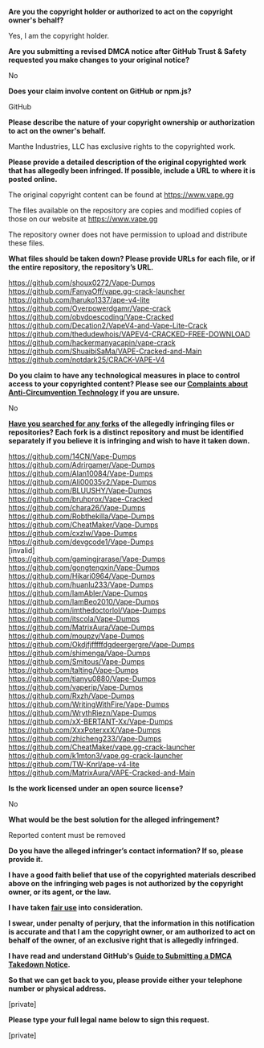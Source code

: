 **Are you the copyright holder or authorized to act on the copyright owner's behalf?**

Yes, I am the copyright holder.

**Are you submitting a revised DMCA notice after GitHub Trust & Safety requested you make changes to your original notice?**

No

**Does your claim involve content on GitHub or npm.js?**

GitHub

**Please describe the nature of your copyright ownership or authorization to act on the owner's behalf.**

Manthe Industries, LLC has exclusive rights to the copyrighted work.

**Please provide a detailed description of the original copyrighted work that has allegedly been infringed. If possible, include a URL to where it is posted online.**

The original copyright content can be found at https://www.vape.gg

The files available on the repository are copies and modified copies of those on our website at https://www.vape.gg

The repository owner does not have permission to upload and distribute these files.

**What files should be taken down? Please provide URLs for each file, or if the entire repository, the repository’s URL.**

https://github.com/shoux0272/Vape-Dumps  
https://github.com/FanyaOff/vape.gg-crack-launcher  
https://github.com/haruko1337/ape-v4-lite  
https://github.com/Overpowerdgamr/Vape-crack  
https://github.com/obvdoescoding/Vape-Cracked  
https://github.com/Decation2/VapeV4-and-Vape-Lite-Crack  
https://github.com/thedudewhois/VAPEV4-CRACKED-FREE-DOWNLOAD  
https://github.com/hackermanyacapin/vape-crack  
https://github.com/ShuaibiSaMa/VAPE-Cracked-and-Main  
https://github.com/notdark25/CRACK-VAPE-V4

**Do you claim to have any technological measures in place to control access to your copyrighted content? Please see our <a href="https://docs.github.com/articles/guide-to-submitting-a-dmca-takedown-notice#complaints-about-anti-circumvention-technology">Complaints about Anti-Circumvention Technology</a> if you are unsure.**

No

**<a href="https://docs.github.com/articles/dmca-takedown-policy#b-what-about-forks-or-whats-a-fork">Have you searched for any forks</a> of the allegedly infringing files or repositories? Each fork is a distinct repository and must be identified separately if you believe it is infringing and wish to have it taken down.**

https://github.com/14CN/Vape-Dumps  
https://github.com/Adrirgamer/Vape-Dumps  
https://github.com/Alan10084/Vape-Dumps  
https://github.com/Ali00035v2/Vape-Dumps  
https://github.com/BLUUSHY/Vape-Dumps  
https://github.com/bruhprox/Vape-Cracked  
https://github.com/chara26/Vape-Dumps  
https://github.com/Robthekilla/Vape-Dumps  
https://github.com/CheatMaker/Vape-Dumps  
https://github.com/cxzlw/Vape-Dumps  
https://github.com/devgcode1/Vape-Dumps  
[invalid]  
https://github.com/gamingjrarase/Vape-Dumps  
https://github.com/gongtengxin/Vape-Dumps  
https://github.com/Hikari0964/Vape-Dumps  
https://github.com/huanlu233/Vape-Dumps  
https://github.com/IamAbler/Vape-Dumps  
https://github.com/IamBeo2010/Vape-Dumps  
https://github.com/imthedoctorlol/Vape-Dumps  
https://github.com/itscola/Vape-Dumps  
https://github.com/MatrixAura/Vape-Dumps  
https://github.com/moupzy/Vape-Dumps  
https://github.com/Okdjfjfffffdgdeergergre/Vape-Dumps  
https://github.com/shimenga/Vape-Dumps  
https://github.com/Smitous/Vape-Dumps  
https://github.com/talting/Vape-Dumps  
https://github.com/tianyu0880/Vape-Dumps  
https://github.com/vaperip/Vape-Dumps  
https://github.com/Rxzh/Vape-Dumps  
https://github.com/WritingWithFire/Vape-Dumps  
https://github.com/WrythRiezn/Vape-Dumps  
https://github.com/xX-BERTANT-Xx/Vape-Dumps  
https://github.com/XxxPoterxxX/Vape-Dumps  
https://github.com/zhicheng233/Vape-Dumps  
https://github.com/CheatMaker/vape.gg-crack-launcher  
https://github.com/k1mton3/vape.gg-crack-launcher  
https://github.com/TW-Knrl/ape-v4-lite  
https://github.com/MatrixAura/VAPE-Cracked-and-Main  

**Is the work licensed under an open source license?**

No

**What would be the best solution for the alleged infringement?**

Reported content must be removed

**Do you have the alleged infringer’s contact information? If so, please provide it.**

**I have a good faith belief that use of the copyrighted materials described above on the infringing web pages is not authorized by the copyright owner, or its agent, or the law.**

**I have taken <a href="https://www.lumendatabase.org/topics/22">fair use</a> into consideration.**

**I swear, under penalty of perjury, that the information in this notification is accurate and that I am the copyright owner, or am authorized to act on behalf of the owner, of an exclusive right that is allegedly infringed.**

**I have read and understand GitHub's <a href="https://docs.github.com/articles/guide-to-submitting-a-dmca-takedown-notice/">Guide to Submitting a DMCA Takedown Notice</a>.**

**So that we can get back to you, please provide either your telephone number or physical address.**

[private]

**Please type your full legal name below to sign this request.**

[private]

